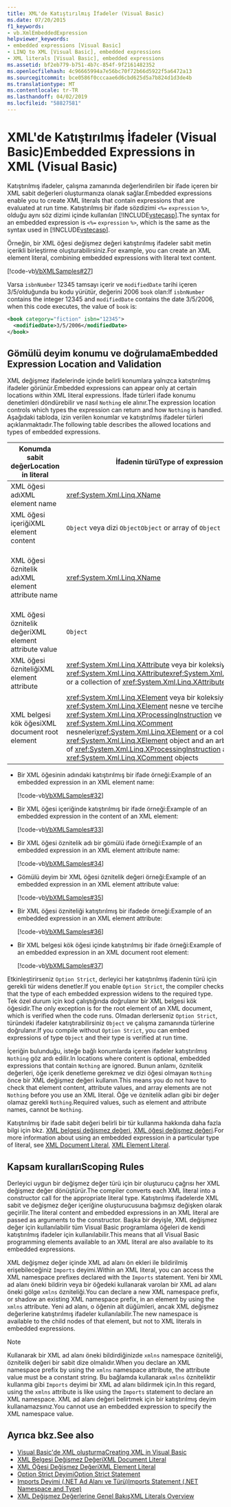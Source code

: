```yaml
---
title: XML'de Katıştırılmış İfadeler (Visual Basic)
ms.date: 07/20/2015
f1_keywords:
- vb.XmlEmbeddedExpression
helpviewer_keywords:
- embedded expressions [Visual Basic]
- LINQ to XML [Visual Basic], embedded expressions
- XML literals [Visual Basic], embedded expressions
ms.assetid: bf2eb779-b751-4b7c-854f-9f2161482352
ms.openlocfilehash: 4c96665994a7e56bc70f72b66d5922f5a6472a13
ms.sourcegitcommit: bce0586f0cccaae6d6cbd625d5a7b824d1d3de4b
ms.translationtype: MT
ms.contentlocale: tr-TR
ms.lasthandoff: 04/02/2019
ms.locfileid: "58827581"
---
```

# <a name="embedded-expressions-in-xml-visual-basic"></a><span data-ttu-id="e0856-102">XML'de Katıştırılmış İfadeler (Visual Basic)</span><span class="sxs-lookup"><span data-stu-id="e0856-102">Embedded Expressions in XML (Visual Basic)</span></span>
<span data-ttu-id="e0856-103">Katıştırılmış ifadeler, çalışma zamanında değerlendirilen bir ifade içeren bir XML sabit değerleri oluşturmanıza olanak sağlar.</span><span class="sxs-lookup"><span data-stu-id="e0856-103">Embedded expressions enable you to create XML literals that contain expressions that are evaluated at run time.</span></span> <span data-ttu-id="e0856-104">Katıştırılmış bir ifade sözdizimi `<%=` `expression` `%>`, olduğu aynı söz dizimi içinde kullanılan [!INCLUDE[vstecasp](~/includes/vstecasp-md.md)].</span><span class="sxs-lookup"><span data-stu-id="e0856-104">The syntax for an embedded expression is `<%=` `expression` `%>`, which is the same as the syntax used in [!INCLUDE[vstecasp](~/includes/vstecasp-md.md)].</span></span>  
  
 <span data-ttu-id="e0856-105">Örneğin, bir XML öğesi değişmez değeri katıştırılmış ifadeler sabit metin içerikli birleştirme oluşturabilirsiniz.</span><span class="sxs-lookup"><span data-stu-id="e0856-105">For example, you can create an XML element literal, combining embedded expressions with literal text content.</span></span>  
  
 [!code-vb[VbXMLSamples#27](~/samples/snippets/visualbasic/VS_Snippets_VBCSharp/VbXMLSamples/VB/XMLSamples13.vb#27)]  
  
 <span data-ttu-id="e0856-106">Varsa `isbnNumber` 12345 tamsayı içerir ve `modifiedDate` tarihi içeren 3/5/olduğunda bu kodu yürütür, değerini 2006 `book` olan:</span><span class="sxs-lookup"><span data-stu-id="e0856-106">If `isbnNumber` contains the integer 12345 and `modifiedDate` contains the date 3/5/2006, when this code executes, the value of `book` is:</span></span>  
  
```xml  
<book category="fiction" isbn="12345">  
  <modifiedDate>3/5/2006</modifiedDate>  
</book>  
```  
  
## <a name="embedded-expression-location-and-validation"></a><span data-ttu-id="e0856-107">Gömülü deyim konumu ve doğrulama</span><span class="sxs-lookup"><span data-stu-id="e0856-107">Embedded Expression Location and Validation</span></span>  
 <span data-ttu-id="e0856-108">XML değişmez ifadelerinde içinde belirli konumlara yalnızca katıştırılmış ifadeler görünür.</span><span class="sxs-lookup"><span data-stu-id="e0856-108">Embedded expressions can appear only at certain locations within XML literal expressions.</span></span> <span data-ttu-id="e0856-109">İfade türleri ifade konumu denetimleri döndürebilir ve nasıl `Nothing` ele alınır.</span><span class="sxs-lookup"><span data-stu-id="e0856-109">The expression location controls which types the expression can return and how `Nothing` is handled.</span></span> <span data-ttu-id="e0856-110">Aşağıdaki tabloda, izin verilen konumlar ve katıştırılmış ifadeler türleri açıklanmaktadır.</span><span class="sxs-lookup"><span data-stu-id="e0856-110">The following table describes the allowed locations and types of embedded expressions.</span></span>  
  
|<span data-ttu-id="e0856-111">Konumda sabit değer</span><span class="sxs-lookup"><span data-stu-id="e0856-111">Location in literal</span></span>|<span data-ttu-id="e0856-112">İfadenin türü</span><span class="sxs-lookup"><span data-stu-id="e0856-112">Type of expression</span></span>|<span data-ttu-id="e0856-113">İşleme `Nothing`</span><span class="sxs-lookup"><span data-stu-id="e0856-113">Handling of `Nothing`</span></span>|  
|---|---|---|  
|<span data-ttu-id="e0856-114">XML öğesi adı</span><span class="sxs-lookup"><span data-stu-id="e0856-114">XML element name</span></span>|<xref:System.Xml.Linq.XName>|<span data-ttu-id="e0856-115">Hata</span><span class="sxs-lookup"><span data-stu-id="e0856-115">Error</span></span>|  
|<span data-ttu-id="e0856-116">XML öğesi içeriği</span><span class="sxs-lookup"><span data-stu-id="e0856-116">XML element content</span></span>|<span data-ttu-id="e0856-117">`Object` veya dizi `Object`</span><span class="sxs-lookup"><span data-stu-id="e0856-117">`Object` or array of `Object`</span></span>|<span data-ttu-id="e0856-118">Yoksayıldı</span><span class="sxs-lookup"><span data-stu-id="e0856-118">Ignored</span></span>|  
|<span data-ttu-id="e0856-119">XML öğesi öznitelik adı</span><span class="sxs-lookup"><span data-stu-id="e0856-119">XML element attribute name</span></span>|<xref:System.Xml.Linq.XName>|<span data-ttu-id="e0856-120">Hata, öznitelik değeri de olmadığı sürece `Nothing`</span><span class="sxs-lookup"><span data-stu-id="e0856-120">Error, unless the attribute value is also `Nothing`</span></span>|  
|<span data-ttu-id="e0856-121">XML öğesi öznitelik değeri</span><span class="sxs-lookup"><span data-stu-id="e0856-121">XML element attribute value</span></span>|`Object`|<span data-ttu-id="e0856-122">Öznitelik bildirim yoksayıldı</span><span class="sxs-lookup"><span data-stu-id="e0856-122">Attribute declaration ignored</span></span>|  
|<span data-ttu-id="e0856-123">XML öğesi özniteliği</span><span class="sxs-lookup"><span data-stu-id="e0856-123">XML element attribute</span></span>|<span data-ttu-id="e0856-124"><xref:System.Xml.Linq.XAttribute> veya bir koleksiyonu <xref:System.Xml.Linq.XAttribute></span><span class="sxs-lookup"><span data-stu-id="e0856-124"><xref:System.Xml.Linq.XAttribute> or a collection of <xref:System.Xml.Linq.XAttribute></span></span>|<span data-ttu-id="e0856-125">Yoksayıldı</span><span class="sxs-lookup"><span data-stu-id="e0856-125">Ignored</span></span>|  
|<span data-ttu-id="e0856-126">XML belgesi kök öğesi</span><span class="sxs-lookup"><span data-stu-id="e0856-126">XML document root element</span></span>|<span data-ttu-id="e0856-127"><xref:System.Xml.Linq.XElement> veya bir koleksiyonu <xref:System.Xml.Linq.XElement> nesne ve tercihe bağlı sayıda <xref:System.Xml.Linq.XProcessingInstruction> ve <xref:System.Xml.Linq.XComment> nesneleri</span><span class="sxs-lookup"><span data-stu-id="e0856-127"><xref:System.Xml.Linq.XElement> or a collection of one <xref:System.Xml.Linq.XElement> object and an arbitrary number of <xref:System.Xml.Linq.XProcessingInstruction> and <xref:System.Xml.Linq.XComment> objects</span></span>|<span data-ttu-id="e0856-128">Yoksayıldı</span><span class="sxs-lookup"><span data-stu-id="e0856-128">Ignored</span></span>|  
  
-   <span data-ttu-id="e0856-129">Bir XML öğesinin adındaki katıştırılmış bir ifade örneği:</span><span class="sxs-lookup"><span data-stu-id="e0856-129">Example of an embedded expression in an XML element name:</span></span>  
  
     [!code-vb[VbXMLSamples#32](~/samples/snippets/visualbasic/VS_Snippets_VBCSharp/VbXMLSamples/VB/XMLSamples13.vb#32)]  
  
-   <span data-ttu-id="e0856-130">Bir XML öğesi içeriğinde katıştırılmış bir ifade örneği:</span><span class="sxs-lookup"><span data-stu-id="e0856-130">Example of an embedded expression in the content of an XML element:</span></span>  
  
     [!code-vb[VbXMLSamples#33](~/samples/snippets/visualbasic/VS_Snippets_VBCSharp/VbXMLSamples/VB/XMLSamples13.vb#33)]  
  
-   <span data-ttu-id="e0856-131">Bir XML öğesi öznitelik adı bir gömülü ifade örneği:</span><span class="sxs-lookup"><span data-stu-id="e0856-131">Example of an embedded expression in an XML element attribute name:</span></span>  
  
     [!code-vb[VbXMLSamples#34](~/samples/snippets/visualbasic/VS_Snippets_VBCSharp/VbXMLSamples/VB/XMLSamples13.vb#34)]  
  
-   <span data-ttu-id="e0856-132">Gömülü deyim bir XML öğesi öznitelik değeri örneği:</span><span class="sxs-lookup"><span data-stu-id="e0856-132">Example of an embedded expression in an XML element attribute value:</span></span>  
  
     [!code-vb[VbXMLSamples#35](~/samples/snippets/visualbasic/VS_Snippets_VBCSharp/VbXMLSamples/VB/XMLSamples13.vb#35)]  
  
-   <span data-ttu-id="e0856-133">Bir XML öğesi özniteliği katıştırılmış bir ifadede örneği:</span><span class="sxs-lookup"><span data-stu-id="e0856-133">Example of an embedded expression in an XML element attribute:</span></span>  
  
     [!code-vb[VbXMLSamples#36](~/samples/snippets/visualbasic/VS_Snippets_VBCSharp/VbXMLSamples/VB/XMLSamples13.vb#36)]  
  
-   <span data-ttu-id="e0856-134">Bir XML belgesi kök öğesi içinde katıştırılmış bir ifade örneği:</span><span class="sxs-lookup"><span data-stu-id="e0856-134">Example of an embedded expression in an XML document root element:</span></span>  
  
     [!code-vb[VbXMLSamples#37](~/samples/snippets/visualbasic/VS_Snippets_VBCSharp/VbXMLSamples/VB/XMLSamples13.vb#37)]  
  
 <span data-ttu-id="e0856-135">Etkinleştirirseniz `Option Strict`, derleyici her katıştırılmış ifadenin türü için gerekli tür widens denetler.</span><span class="sxs-lookup"><span data-stu-id="e0856-135">If you enable `Option Strict`, the compiler checks that the type of each embedded expression widens to the required type.</span></span> <span data-ttu-id="e0856-136">Tek özel durum için kod çalıştığında doğrulanır bir XML belgesi kök öğesidir.</span><span class="sxs-lookup"><span data-stu-id="e0856-136">The only exception is for the root element of an XML document, which is verified when the code runs.</span></span> <span data-ttu-id="e0856-137">Olmadan derlerseniz `Option Strict`, türündeki ifadeler katıştırabilirsiniz `Object` ve çalışma zamanında türlerine doğrulanır.</span><span class="sxs-lookup"><span data-stu-id="e0856-137">If you compile without `Option Strict`, you can embed expressions of type `Object` and their type is verified at run time.</span></span>  
  
 <span data-ttu-id="e0856-138">İçeriğin bulunduğu, isteğe bağlı konumlarda içeren ifadeler katıştırılmış `Nothing` göz ardı edilir.</span><span class="sxs-lookup"><span data-stu-id="e0856-138">In locations where content is optional, embedded expressions that contain `Nothing` are ignored.</span></span> <span data-ttu-id="e0856-139">Bunun anlamı, öznitelik değerleri, öğe içerik denetleme gerekmez ve dizi öğesi olmayan `Nothing` önce bir XML değişmez değeri kullanın.</span><span class="sxs-lookup"><span data-stu-id="e0856-139">This means you do not have to check that element content, attribute values, and array elements are not `Nothing` before you use an XML literal.</span></span> <span data-ttu-id="e0856-140">Öğe ve öznitelik adları gibi bir değer olamaz gerekli `Nothing`.</span><span class="sxs-lookup"><span data-stu-id="e0856-140">Required values, such as element and attribute names, cannot be `Nothing`.</span></span>  
  
 <span data-ttu-id="e0856-141">Katıştırılmış bir ifade sabit değeri belirli bir tür kullanma hakkında daha fazla bilgi için bkz. [XML belgesi değişmez değeri](../../../../visual-basic/language-reference/xml-literals/xml-document-literal.md), [XML öğesi değişmez değeri](../../../../visual-basic/language-reference/xml-literals/xml-element-literal.md).</span><span class="sxs-lookup"><span data-stu-id="e0856-141">For more information about using an embedded expression in a particular type of literal, see [XML Document Literal](../../../../visual-basic/language-reference/xml-literals/xml-document-literal.md), [XML Element Literal](../../../../visual-basic/language-reference/xml-literals/xml-element-literal.md).</span></span>  
  
## <a name="scoping-rules"></a><span data-ttu-id="e0856-142">Kapsam kuralları</span><span class="sxs-lookup"><span data-stu-id="e0856-142">Scoping Rules</span></span>  
 <span data-ttu-id="e0856-143">Derleyici uygun bir değişmez değer türü için bir oluşturucu çağrısı her XML değişmez değer dönüştürür.</span><span class="sxs-lookup"><span data-stu-id="e0856-143">The compiler converts each XML literal into a constructor call for the appropriate literal type.</span></span> <span data-ttu-id="e0856-144">Katıştırılmış ifadelerde XML sabit ve değişmez değer içeriğine oluşturucusuna bağımsız değişken olarak geçirilir.</span><span class="sxs-lookup"><span data-stu-id="e0856-144">The literal content and embedded expressions in an XML literal are passed as arguments to the constructor.</span></span> <span data-ttu-id="e0856-145">Başka bir deyişle, XML değişmez değer için kullanılabilir tüm Visual Basic programlama öğeleri de kendi katıştırılmış ifadeler için kullanılabilir.</span><span class="sxs-lookup"><span data-stu-id="e0856-145">This means that all Visual Basic programming elements available to an XML literal are also available to its embedded expressions.</span></span>  
  
 <span data-ttu-id="e0856-146">XML değişmez değer içinde XML ad alanı ön ekleri ile bildirilmiş erişebileceğiniz `Imports` deyimi.</span><span class="sxs-lookup"><span data-stu-id="e0856-146">Within an XML literal, you can access the XML namespace prefixes declared with the `Imports` statement.</span></span> <span data-ttu-id="e0856-147">Yeni bir XML ad alanı öneki bildirin veya bir öğedeki kullanarak varolan bir XML ad alanı öneki gölge `xmlns` özniteliği.</span><span class="sxs-lookup"><span data-stu-id="e0856-147">You can declare a new XML namespace prefix, or shadow an existing XML namespace prefix, in an element by using the `xmlns` attribute.</span></span> <span data-ttu-id="e0856-148">Yeni ad alanı, o öğenin alt düğümleri, ancak XML değişmez değerlerine katıştırılmış ifadeler kullanılabilir.</span><span class="sxs-lookup"><span data-stu-id="e0856-148">The new namespace is available to the child nodes of that element, but not to XML literals in embedded expressions.</span></span>  
  
> [!NOTE]
>  <span data-ttu-id="e0856-149">Kullanarak bir XML ad alanı öneki bildirdiğinizde `xmlns` namespace özniteliği, öznitelik değeri bir sabit dize olmalıdır.</span><span class="sxs-lookup"><span data-stu-id="e0856-149">When you declare an XML namespace prefix by using the `xmlns` namespace attribute, the attribute value must be a constant string.</span></span> <span data-ttu-id="e0856-150">Bu bağlamda kullanarak `xmlns` özniteliktir kullanma gibi `Imports` deyimi bir XML ad alanı bildirmek için.</span><span class="sxs-lookup"><span data-stu-id="e0856-150">In this regard, using the `xmlns` attribute is like using the `Imports` statement to declare an XML namespace.</span></span> <span data-ttu-id="e0856-151">XML ad alanı değeri belirtmek için bir katıştırılmış deyim kullanamazsınız.</span><span class="sxs-lookup"><span data-stu-id="e0856-151">You cannot use an embedded expression to specify the XML namespace value.</span></span>  
  
## <a name="see-also"></a><span data-ttu-id="e0856-152">Ayrıca bkz.</span><span class="sxs-lookup"><span data-stu-id="e0856-152">See also</span></span>

- [<span data-ttu-id="e0856-153">Visual Basic'de XML oluşturma</span><span class="sxs-lookup"><span data-stu-id="e0856-153">Creating XML in Visual Basic</span></span>](../../../../visual-basic/programming-guide/language-features/xml/creating-xml.md)
- [<span data-ttu-id="e0856-154">XML Belgesi Değişmez Değeri</span><span class="sxs-lookup"><span data-stu-id="e0856-154">XML Document Literal</span></span>](../../../../visual-basic/language-reference/xml-literals/xml-document-literal.md)
- [<span data-ttu-id="e0856-155">XML Öğesi Değişmez Değeri</span><span class="sxs-lookup"><span data-stu-id="e0856-155">XML Element Literal</span></span>](../../../../visual-basic/language-reference/xml-literals/xml-element-literal.md)
- [<span data-ttu-id="e0856-156">Option Strict Deyimi</span><span class="sxs-lookup"><span data-stu-id="e0856-156">Option Strict Statement</span></span>](../../../../visual-basic/language-reference/statements/option-strict-statement.md)
- [<span data-ttu-id="e0856-157">Imports Deyimi (.NET Ad Alanı ve Türü)</span><span class="sxs-lookup"><span data-stu-id="e0856-157">Imports Statement (.NET Namespace and Type)</span></span>](../../../../visual-basic/language-reference/statements/imports-statement-net-namespace-and-type.md)
- [<span data-ttu-id="e0856-158">XML Değişmez Değerlerine Genel Bakış</span><span class="sxs-lookup"><span data-stu-id="e0856-158">XML Literals Overview</span></span>](../../../../visual-basic/programming-guide/language-features/xml/xml-literals-overview.md)
